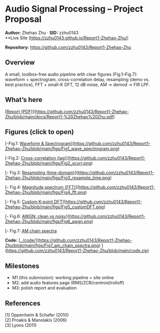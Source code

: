 # Audio Signal Processing – Project Proposal

**Author:** Zhehao Zhu · **SID:** zzhu0143  
**Live Site (https://zzhu0143.github.io/Report1-Zhehao-Zhu/)

 **Repository:** https://github.com/zzhu0143/Report1-Zhehao-Zhu

## Overview
A small, toolbox-free audio pipeline with clear figures (Fig.1–Fig.7): waveform + spectrogram, cross-correlation delay, resampling (demo vs. best practice), FFT + small-K DFT, 12 dB noise, AM → demod → FIR LPF.

## What’s here
[[Report (PDF)](<./Report1 Zhehao Zhu.pdf>)](https://github.com/zzhu0143/Report1-Zhehao-Zhu/blob/main/docs/Report1-%20Zhehao%20Zhu.pdf)
## Figures (click to open)

[-Fig.1: [Waveform & Spectrogram](./figs/Fig1_wave_spectrogram.png)](https://github.com/zzhu0143/Report1-Zhehao-Zhu/blob/main/figs/Fig1_wave_spectrogram.png)
 
[-Fig.2: [Cross-correlation (lag)](./figs/Fig2_xcorr.png)](https://github.com/zzhu0143/Report1-Zhehao-Zhu/blob/main/figs/Fig2_xcorr.png)

[- Fig.3: [Resampling (time-domain)](./figs/Fig3_resample_time.png)](https://github.com/zzhu0143/Report1-Zhehao-Zhu/blob/main/figs/Fig3_resample_time.png)

[- Fig.4: [Magnitude spectrum (FFT)](./figs/Fig4_fft.png)](https://github.com/zzhu0143/Report1-Zhehao-Zhu/blob/main/figs/Fig4_fft.png)

[- Fig.5: [Custom K-point DFT](./figs/Fig5_customDFT.png)](https://github.com/zzhu0143/Report1-Zhehao-Zhu/blob/main/figs/Fig5_customDFT.png)

[- Fig.6: [AWGN: clean vs noisy](./figs/Fig6_awgn.png)](https://github.com/zzhu0143/Report1-Zhehao-Zhu/blob/main/figs/Fig6_awgn.png)

[- Fig.7: [AM chain spectra](./figs/Fig7_am_chain_spectra.png)

**Code:** 
[[../code/](../code/)](https://github.com/zzhu0143/Report1-Zhehao-Zhu/blob/main/figs/Fig7_am_chain_spectra.png)
](https://github.com/zzhu0143/Report1-Zhehao-Zhu/blob/main/code.zip)
## Milestones
- M1 (this submission): working pipeline + site online  
- M2: add audio features page (RMS/ZCR/centroid/rolloff)  
- M3: polish report and evaluation

## References
[1] Oppenheim & Schafer (2010)  
[2] Proakis & Manolakis (2006)  
[3] Lyons (2011)
